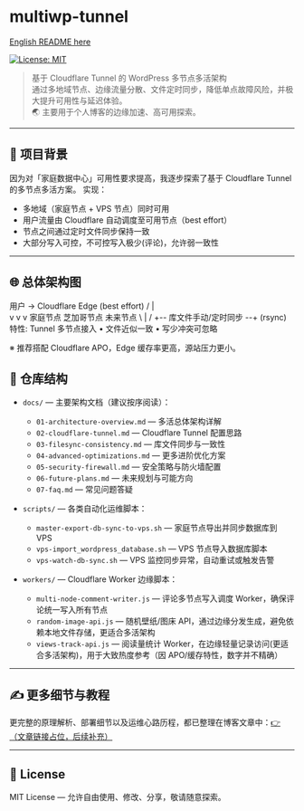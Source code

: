 # multiwp-tunnel

[English README here](README-en.md)

[![License: MIT](https://img.shields.io/badge/License-MIT-yellow.svg)](LICENSE)

> 基于 Cloudflare Tunnel 的 WordPress 多节点多活架构  
> 通过多地域节点、边缘流量分散、文件定时同步，降低单点故障风险，并极大提升可用性与延迟体验。  
> 🌏 主要用于个人博客的边缘加速、高可用探索。

---

## 🚀 项目背景

因为对「家庭数据中心」可用性要求提高，我逐步探索了基于 Cloudflare Tunnel 的多节点多活方案。
实现：
- 多地域（家庭节点 + VPS 节点）同时可用
- 用户流量由 Cloudflare 自动调度至可用节点（best effort）
- 节点之间通过定时文件同步保持一致
- 大部分写入可控，不可控写入极少(评论)，允许弱一致性

---

## 🌐 总体架构图
用户 -> Cloudflare Edge (best effort)
       /       |       \
      v        v        v
 家庭节点   芝加哥节点   未来节点
       \       |       /
    +-- 库文件手动/定时同步 --+
              (rsync)
特性: Tunnel 多节点接入 • 文件近似一致 • 写少冲突可忽略

※ 推荐搭配 Cloudflare APO，Edge 缓存率更高，源站压力更小。

## 📂 仓库结构

- `docs/` — 主要架构文档（建议按序阅读）：
  - `01-architecture-overview.md` — 多活总体架构详解
  - `02-cloudflare-tunnel.md` — Cloudflare Tunnel 配置思路
  - `03-filesync-consistency.md` — 库文件同步与一致性
  - `04-advanced-optimizations.md` — 更多进阶优化方案
  - `05-security-firewall.md` — 安全策略与防火墙配置
  - `06-future-plans.md` — 未来规划与可能方向
  - `07-faq.md` — 常见问题答疑

- `scripts/` — 各类自动化运维脚本：
  - `master-export-db-sync-to-vps.sh` — 家庭节点导出并同步数据库到 VPS
  - `vps-import_wordpress_database.sh` — VPS 节点导入数据库脚本
  - `vps-watch-db-sync.sh` — VPS 监控同步异常，自动重试或触发告警

- `workers/` — Cloudflare Worker 边缘脚本：
  - `multi-node-comment-writer.js` — 评论多节点写入调度 Worker，确保评论统一写入所有节点
  - `random-image-api.js` — 随机壁纸/图床 API，通过边缘分发生成，避免依赖本地文件存储，更适合多活架构
  - `views-track-api.js` — 阅读量统计 Worker，在边缘轻量记录访问(更适合多活架构)，用于大致热度参考（因 APO/缓存特性，数字并不精确）
---

## ✍️ 更多细节与教程

更完整的原理解析、部署细节以及运维心路历程，都已整理在博客文章中：[👉（文章链接占位，后续补充）](https://blog.tangwudi.com/technology/homedatacenter13504/)

---

## 📝 License

MIT License — 允许自由使用、修改、分享，敬请随意探索。